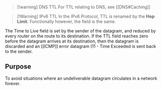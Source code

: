 
> [!warning] DNS TTL
> For TTL relating to DNS, see [[DNS#Caching]]

> [!Warning] IPv6 TTL
> In the IPv6 Protocol, TTL is renamed by the **Hop Limit**. Functionally however, the field is the same.

The Time to Live field is set by the sender of the datagram, and reduced by every router on the route to its destination. If the TTL field reaches zero before the datagram arrives at its destination, then the datagram is discarded and an [[ICMP]] error datagram (11 - Time Exceeded is sent back to the sender.

## Purpose
To avoid situations where an undeliverable datagram circulates in a network forever.
